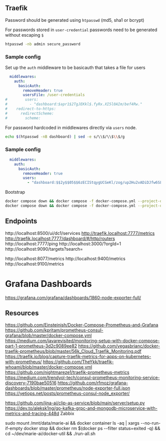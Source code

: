 ## Traefik

Password should be generated using `htpasswd` (md5, sha1 or bcrypt)

For passwords stored in `user-credential` passwords need to be generated without escaping `$`
```sh
htpasswd -nb admin secure_password
```

### Sample config

Set up the `auth` middleware to be basicauth that takes a file for users
```yaml
  middlewares:
    auth:
      basicAuth:
        removeHeader: true
        usersFile: /user-credentials
#        users:
#          - "dashboard:$apr1$2TgJEKkl$.fyRx.XI5l0AIm/bef4Rw."
#    redirect-to-https:
#      redirectScheme:
#        scheme:

```

For password hardcoded in middlewares directly via `users` node.

```sh
echo $(htpasswd -nB dashboard) | sed -e s/\\$/\\$\\$/g
```

### Sample config

```yaml
  middlewares:
    auth:
      basicAuth:
        removeHeader: true
        users:
          - "dashboard:$$2y$$05$$6zECIStqygUCGeKl/zog/up2Hu2vADiDJfw6SLd0cCSepU80czGS2"
```

Bootstrap 
```sh
docker compose down && docker compose -f docker-compose.yml --project-directory . up  traefik whoami  --build  --remove-orphans
docker compose down && docker compose -f docker-compose.yml --project-directory . up consul-server grafana prometheus traefik whoami --build  --remove-orphans
```

## Endpoints

http://localhost:8500/ui/dc1/services
http://traefik.localhost:7777/metrics
http://traefik.localhost:7777/dashboard/#/http/routers
http://localhost:7777/ping
http://localhost:3000/?orgId=1
http://localhost:9090/targets?search=

http://localhost:8077/metrics
http://localhost:9400/metrics
http://localhost:9100/metrics

# Grafana Dashboards
https://grafana.com/grafana/dashboards/1860-node-exporter-full/



## Resources

https://github.com/Einsteinish/Docker-Compose-Prometheus-and-Grafana
https://github.com/kpritam/prometheus-consul-grafana/blob/master/docker-compose.yml
https://medium.com/javarevisited/monitoring-setup-with-docker-compose-part-1-prometheus-3d2c9089ee82
https://github.com/vegasbrianc/docker-traefik-prometheus/blob/master/56k_Cloud_Traefik_Monitoring.pdf
https://traefik.io/blog/capture-traefik-metrics-for-apps-on-kubernetes-with-prometheus/
https://github.com/TheYkk/traefik-whoami/blob/master/docker-compose.yml
https://github.com/nightmareze1/traefik-prometheus-metrics
https://medium.com/trendyol-tech/consul-prometheus-monitoring-service-discovery-7190bae50516
https://github.com/rfmoz/grafana-dashboards/blob/master/prometheus/node-exporter-full.json
https://yetiops.net/posts/prometheus-consul-node_exporter/


https://github.com/jina-ai/clip-as-service/blob/main/server/setup.py
https://dev.to/aleksk1ng/go-kafka-grpc-and-mongodb-microservice-with-metrics-and-tracing-448d
Zabbix

 sudo mount /mnt/data/marie-ai && docker container ls -aq | xargs --no-run-if-empty docker stop && docker rm $(docker ps --filter status=exited -q) && cd ~/dev/marie-ai/docker-util && ./run-all.sh
